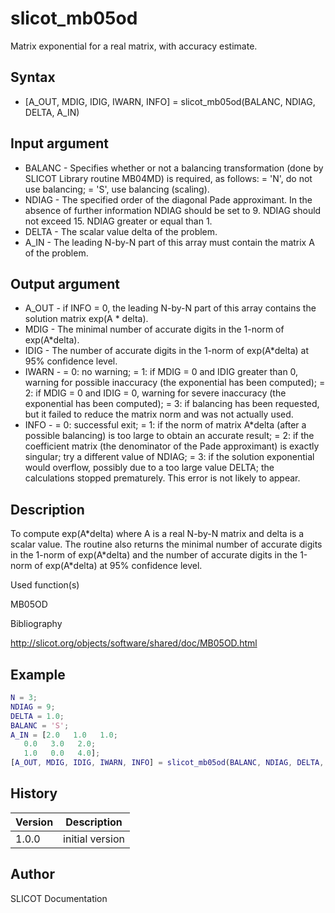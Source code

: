 # slicot_mb05od

Matrix exponential for a real matrix, with accuracy estimate.

## Syntax

- [A_OUT, MDIG, IDIG, IWARN, INFO] = slicot_mb05od(BALANC, NDIAG, DELTA, A_IN)

## Input argument

- BALANC - Specifies whether or not a balancing transformation (done by SLICOT Library routine MB04MD) is required, as follows: = 'N', do not use balancing; = 'S', use balancing (scaling).
- NDIAG - The specified order of the diagonal Pade approximant. In the absence of further information NDIAG should be set to 9. NDIAG should not exceed 15. NDIAG greater or equal than 1.
- DELTA - The scalar value delta of the problem.
- A_IN - The leading N-by-N part of this array must contain the matrix A of the problem.

## Output argument

- A_OUT - if INFO = 0, the leading N-by-N part of this array contains the solution matrix exp(A \* delta).
- MDIG - The minimal number of accurate digits in the 1-norm of exp(A\*delta).
- IDIG - The number of accurate digits in the 1-norm of exp(A\*delta) at 95% confidence level.
- IWARN - = 0: no warning; = 1: if MDIG = 0 and IDIG greater than 0, warning for possible inaccuracy (the exponential has been computed); = 2: if MDIG = 0 and IDIG = 0, warning for severe inaccuracy (the exponential has been computed); = 3: if balancing has been requested, but it failed to reduce the matrix norm and was not actually used.
- INFO - = 0: successful exit; = 1: if the norm of matrix A\*delta (after a possible balancing) is too large to obtain an accurate result; = 2: if the coefficient matrix (the denominator of the Pade approximant) is exactly singular; try a different value of NDIAG; = 3: if the solution exponential would overflow, possibly due to a too large value DELTA; the calculations stopped prematurely. This error is not likely to appear.

## Description

  <p>To compute exp(A*delta) where A is a real N-by-N matrix and delta is a scalar value. The routine also returns the minimal number of accurate digits in the 1-norm of exp(A*delta) and the number of accurate digits in the 1-norm of exp(A*delta) at 95% confidence level.</p>

Used function(s)

MB05OD

Bibliography

http://slicot.org/objects/software/shared/doc/MB05OD.html

## Example

```matlab
N = 3;
NDIAG = 9;
DELTA = 1.0;
BALANC = 'S';
A_IN = [2.0   1.0   1.0;
   0.0   3.0   2.0;
   1.0   0.0   4.0];
[A_OUT, MDIG, IDIG, IWARN, INFO] = slicot_mb05od(BALANC, NDIAG, DELTA, A_IN)
```

## History

| Version | Description     |
| ------- | --------------- |
| 1.0.0   | initial version |

## Author

SLICOT Documentation
